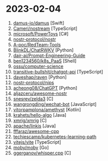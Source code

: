 # 2023-02-04

1. [damus-io/damus](https://github.com/damus-io/damus "iOS nostr client") [Swift]
2. [Cameri/nostream](https://github.com/Cameri/nostream "A Nostr Relay written in TypeScript") [TypeScript]
3. [microsoft/PowerToys](https://github.com/microsoft/PowerToys "Windows system utilities to maximize productivity") [C#]
4. [nostr-protocol/nostr](https://github.com/nostr-protocol/nostr "a truly censorship-resistant alternative to Twitter that has a chance of working") 
5. [A-poc/RedTeam-Tools](https://github.com/A-poc/RedTeam-Tools "Tools and Techniques for Red Team / Penetration Testing") 
6. [BlinkDL/ChatRWKV](https://github.com/BlinkDL/ChatRWKV "ChatRWKV is like ChatGPT but powered by the RWKV (100% RNN) language model, and open source.") [Python]
7. [dair-ai/Prompt-Engineering-Guide](https://github.com/dair-ai/Prompt-Engineering-Guide "🐙 Guide and resources for prompt engineering") 
8. [ben1234560/k8s_PaaS](https://github.com/ben1234560/k8s_PaaS "如何基于K8s(Kubernetes)部署成PaaS/DevOps(一套完整的软件研发和部署平台)--教程/学习(实战代码/欢迎讨论/大量注释/操作配图)，你将习得部署如：K8S(Kubernetes)、Dashboard、Harbor、Jenkins、本地Gitlab、Apollo框架、Promtheus、Grafana、Spinnaker等。") [Shell]
9. [ossu/computer-science](https://github.com/ossu/computer-science "🎓 Path to a free self-taught education in Computer Science!") 
10. [transitive-bullshit/chatgpt-api](https://github.com/transitive-bullshit/chatgpt-api "Node.js client for the unofficial ChatGPT API. 🔥") [TypeScript]
11. [daveshap/raven](https://github.com/daveshap/raven "RAVEN (Realtime Assistant Voice Enabled Network) Open Source Software (OSS) community repo") [Python]
12. [nostr-protocol/nips](https://github.com/nostr-protocol/nips "Nostr Implementation Possibilities") 
13. [acheong08/ChatGPT](https://github.com/acheong08/ChatGPT "Reverse engineered ChatGPT API. Uses official model same as the website.") [Python]
14. [aljazceru/awesome-nostr](https://github.com/aljazceru/awesome-nostr "A curated list of nostr projects and resources") 
15. [snesrev/zelda3](https://github.com/snesrev/zelda3 "") [C]
16. [wangrongding/wechat-bot](https://github.com/wangrongding/wechat-bot "🤖一个基于OpenAi ChatGPT + WeChaty 实现的微信机器人 ，可以用来帮助你自动回复微信消息，或者管理微信群/好友，检测僵尸粉等...") [JavaScript]
17. [vitorpamplona/amethyst](https://github.com/vitorpamplona/amethyst "Nostr client for Android") [Kotlin]
18. [krahets/hello-algo](https://github.com/krahets/hello-algo "《Hello 算法》一本动画图解、能运行、可提问的数据结构与算法入门书，支持 Java, C++, Python, Go, JS, TS, C#, Swift 等语言。") [Java]
19. [xmrig/xmrig](https://github.com/xmrig/xmrig "RandomX, KawPow, CryptoNight and GhostRider unified CPU/GPU miner and RandomX benchmark") [C]
20. [apache/linkis](https://github.com/apache/linkis "Apache Linkis builds a computation middleware layer to facilitate connection, governance and orchestration between the upper applications and the underlying data engines.") [Java]
21. [fffaraz/awesome-cpp](https://github.com/fffaraz/awesome-cpp "A curated list of awesome C++ (or C) frameworks, libraries, resources, and shiny things. Inspired by awesome-... stuff.") 
22. [techiescamp/kubernetes-learning-path](https://github.com/techiescamp/kubernetes-learning-path "A roadmap to learn Kubernetes from scratch (Beginner to Advanced level)") 
23. [vitejs/vite](https://github.com/vitejs/vite "Next generation frontend tooling. It's fast!") [TypeScript]
24. [moby/moby](https://github.com/moby/moby "Moby Project - a collaborative project for the container ecosystem to assemble container-based systems") [Go]
25. [ggerganov/whisper.cpp](https://github.com/ggerganov/whisper.cpp "Port of OpenAI's Whisper model in C/C++") [C]
